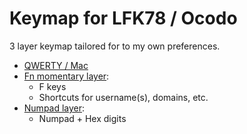 # Keymap for LFK78 / Ocodo

3 layer keymap tailored for to my own preferences.

- [QWERTY / Mac](http://www.keyboard-layout-editor.com/##@_backcolor=%23818a94&name=VA68%2F%2FAEK%20Layer%201&author=ocodo&radii=5px&switchMount=alps&switchBrand=alps&switchType=SKCL%2F%2FSKCM&plate:true&css=*%20%7B%20font-style%2F:%20italic%2F%3B%20%7D%3B&@=~%0A%60&=!%0A1&=%2F@%0A2&=%23%0A3&=$%0A4&=%25%0A5&=%5E%0A6&=%2F&%0A7&=*%0A8&=(%0A9&=)%0A0&=%2F_%0A-&=+%0A%2F=&_w:2%3B&=%0Adelete&_x:0.25%3B&=%0AIns&=%0Apage%20up%3B&@_w:1.5%3B&=%0Atab&=%0AQ&=%0AW&=%0AE&=%0AR&=%0AT&=%0AY&=%0AU&=%0AI&=%0AO&=%0AP&=%7B%0A%5B&=%7D%0A%5D&_w:1.5%3B&=%7C%0A%5C&_x:0.25%3B&=%0Adel&=%0Apage%20down%3B&@_w:1.75%3B&=%0Acontrol&=%0AA&=%0AS&=%0AD&=%0AF&=%0AG&=%0AH&=%0AJ&=%0AK&=%0AL&=%2F:%0A%2F%3B&=%22%0A'&_w:2.25%3B&=%0Areturn%3B&@_w:2.25%3B&=%0Ashift&=%0AZ&=%0AX&=%0AC&=%0AV&=%0AB&=%0AN&=%0AM&=%3C%0A,&=%3E%0A.&=%3F%0A%2F%2F&_w:2.75%3B&=%0AShift&_x:0.25%3B&=%0AUp%3B&@_w:1.5%3B&=%0Acontrol&_w:1.25%3B&=%0Aoption&_w:1.5%3B&=%0Acommand&_a:7&w:6.5%3B&=&_a:4&w:1.5%3B&=%0Acontrol&_w:1.5%3B&=%0Afn&_x:0.5%3B&=%0ALeft&=%0ADown&=%0ARight)
- [Fn momentary layer](http://www.keyboard-layout-editor.com/##@_backcolor=%23818a94&name=VA68%2F%2FAEK%20Layer%202&author=ocodo&radii=5px&switchMount=alps&switchBrand=alps&switchType=SKCL%2F%2FSKCM&plate:true&css=*%20%7B%20font-style%2F:%20italic%2F%3B%20%7D%3B&@=%0A%60&=%0Af1&=%0Af2&=%0Af3&=%0Af4&=%0Af5&=%0Af6&=%0Af7&=%0Af8&=%0Af9&=%0Af10&=%0Af11&=%0Af12&_w:2%3B&=%0Afwd%20delete&_x:0.25&a:7%3B&=&_a:4%3B&=%0Ahome%3B&@_a:7&w:1.5%3B&=&=&=&=&=&=&=&=&=&_a:4%3B&=%0Ajm23&=%0Agmail&=%0Ahttp&=%0Ahttps&_w:1.5%3B&=%0Agithub&_x:0.25&a:7%3B&=&_a:4%3B&=%0Aend%3B&@_a:7&w:1.75%3B&=&=&=&=&=&=&=&=&=&=&_a:4%3B&=%0Ajmil&=%0Apivotal&_a:7&w:2.25%3B&=%3B&@_w:2.25%3B&=&=&=&=&=&=&=&=&=&=&=&_a:4&w:2.75%3B&=%0Alayer3&_x:0.25&a:7%3B&=%3B&@_w:1.5%3B&=&_w:1.25%3B&=&_w:1.5%3B&=&_w:6.5%3B&=&_a:4&w:1.5%3B&=%0Aalt&_w:1.5%3B&=%0Afn&_x:0.5&a:7%3B&=&=&=):
  - F keys
  - Shortcuts for username(s), domains, etc.
- [Numpad layer](http://www.keyboard-layout-editor.com/##@_backcolor=%23818a94&name=VA68%2F%2FAEK%20Layer%203&author=ocodo&radii=5px&switchMount=alps&switchBrand=alps&switchType=SKCL%2F%2FSKCM&plate:true&css=*%20%7B%20font-style%2F:%20italic%2F%3B%20%7D%3B&@=%0Anum%20lock&=%0Aa&=%0Ab&=%0Ac&=%0Ad&=%0Ae&=%0Af&_a:7%3B&=&=&=&=&=&=&_w:2%3B&=&_x:0.25%3B&=&=%3B&@_w:1.5%3B&=&_a:4%3B&=%0A7&=%0A8&=%0A9&_a:7%3B&=&=&=&=&=&=&=&=&=&_w:1.5%3B&=&_x:0.25%3B&=&=%3B&@_w:1.75%3B&=&_a:4%3B&=%0A4&=%0A5&=%0A6&_a:7%3B&=&=&=&=&=&=&=&=&_w:2.25%3B&=%3B&@_w:2.25%3B&=&_a:4%3B&=%0A1&=%0A2&=%0A3&_a:7%3B&=&=&=&=&=&=&=&_a:4&w:2.75%3B&=%0Aexit%20layer3&_x:0.25&a:7%3B&=%3B&@_a:4&w:1.5%3B&=%0A.&_w:1.25%3B&=%0A0&_w:1.5%3B&=%0Aenter&_a:7&w:6.5%3B&=&_w:1.5%3B&=&_a:4&w:1.5%3B&=%0Afn&_x:0.5&a:7%3B&=&=&=):
  - Numpad + Hex digits
